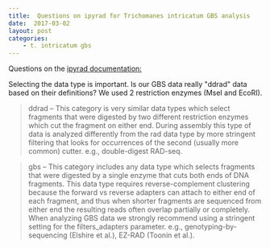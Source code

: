 ```yaml
---
title:  Questions on ipyrad for Trichomanes intricatum GBS analysis
date:  2017-03-02
layout: post
categories:
    - t. intricatum gbs
---
```


Questions on the [ipyrad documentation:][1]

Selecting the data type is important. Is our GBS data really "ddrad" data based on their definitions?  We used 2 restriction enzymes (MseI and EcoRI).

> ddrad – This category is very similar data types which select fragments that were digested by two different restriction enzymes which cut the fragment on either end. During assembly this type of data is analyzed differently from the rad data type by more stringent filtering that looks for occurrences of the second (usually more common) cutter. e.g., double-digest RAD-seq.

> gbs – This category includes any data type which selects fragments that were digested by a single enzyme that cuts both ends of DNA fragments. This data type requires reverse-complement clustering because the forward vs reverse adapters can attach to either end of each fragment, and thus when shorter fragments are sequenced from either end the resulting reads often overlap partially or completely. When analyzing GBS data we strongly recommend using a stringent setting for the filters_adapters parameter. e.g., genotyping-by-sequencing (Elshire et al.), EZ-RAD (Toonin et al.).



[1]: http://ipyrad.readthedocs.io
